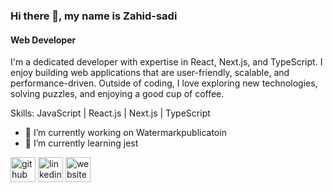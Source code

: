 ### Hi there 👋, my name is Zahid-sadi
#### Web Developer

I'm a dedicated developer with expertise in React, Next.js, and TypeScript. I enjoy building web applications that are user-friendly, scalable, and performance-driven. Outside of coding, I love exploring new technologies, solving puzzles, and enjoying a good cup of coffee.  


Skills: JavaScript | React.js | Next.js | TypeScript 

- 🔭 I’m currently working on Watermarkpublicatoin
- 🌱 I’m currently learning jest 


[<img src='https://cdn.jsdelivr.net/npm/simple-icons@3.0.1/icons/github.svg' alt='github' height='40'>](https://github.com/Zahid-sadi)  [<img src='https://cdn.jsdelivr.net/npm/simple-icons@3.0.1/icons/linkedin.svg' alt='linkedin' height='40'>](https://www.linkedin.com/in/https://www.linkedin.com/in/md-zahid-hasan-//)  [<img src='https://cdn.jsdelivr.net/npm/simple-icons@3.0.1/icons/icloud.svg' alt='website' height='40'>](https://zahid-sadi.vercel.app/)  




